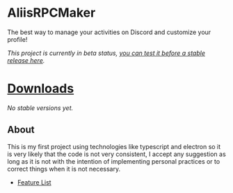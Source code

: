 # AliisRPCMaker
The best way to manage your activities on Discord and customize your profile!

_This project is currently in beta status, [you can test it before a stable release here](https://github.com/RexAliis/AliisRPCMaker/releases)._

# [Downloads](https://github.com/RexAliis/AliisRPCMaker/releases)

_No stable versions yet._

## About
This is my first project using technologies like typescript and electron so it is very likely that the code is not very consistent, I accept any suggestion as long as it is not with the intention of implementing personal practices or to correct things when it is not necessary.

- [Feature List](https://github.com/RexAliis/AliisRPCMaker/blob/main/FEATURE_LIST.md)